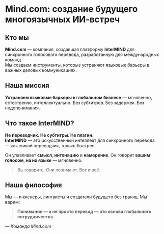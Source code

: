 # Mind.com: создание будущего многоязычных ИИ-встреч

## Кто мы

**Mind.com** — компания, создавшая платформу **InterMIND** для синхронного голосового перевода, разработанную для международных команд.  
Мы создаем инструменты, которые устраняют языковые барьеры в важных деловых коммуникациях.

## Наша миссия

**Устраняем языковые барьеры в глобальном бизнесе** — мгновенно, естественно, интеллектуально.
Без субтитров. Без задержек. Без недопонимания.

## Что такое InterMIND?

**Не переводчик. Не субтитры. Не плагин.**  
**InterMIND** — это искусственный интеллект для синхронного перевода — как живой переводчик, только быстрее.

Он улавливает **смысл**, **интонацию** и **намерение**.
Он говорит **вашим голосом**, **на их языке** — мгновенно.

> Вы говорите. Они понимают. Вот и всё.

## Наша философия

Мы — инженеры, лингвисты и создатели будущего без границ.
Мы верим:

> **Понимание — а не просто перевод — это основа глобального сотрудничества.**

— _Команда Mind.com_
